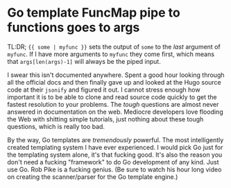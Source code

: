 # Go template FuncMap pipe to functions goes to args

TL:DR; `{{ some | myfunc }}` sets the output of `some` to the *last* argument of `myfunc`. If I have more arguments to `myfunc` they come first, which means that `args[len(args)-1]` will always be the piped input.

I swear this isn't documented anywhere. Spent a good hour looking through all the official docs and then finally gave up and looked at the Hugo source code at their `jsonify` and figured it out. I cannot stress enough how important it is to be able to clone and read source code quickly to get the fastest resolution to your problems. The *tough* questions are almost never answered in documentation on the web. Mediocre developers love flooding the Web with shitting simple tutorials, just nothing about these tough questions, which is really too
bad.

By the way, Go templates are *tremendously* powerful. The most intelligently created templating system I have ever experienced. I would pick Go just for the templating system alone, it's that fucking good. It's also the reason you don't need a fucking "framework" to do Go development of any kind. Just use Go. Rob Pike is a fucking genius. (Be sure to watch his hour long video on creating the scanner/parser for the Go template engine.)
